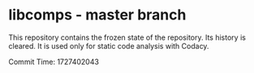 # libcomps - master branch

This repository contains the frozen state of the repository.
Its history is cleared. It is used only for static code
analysis with Codacy.

Commit Time: 1727402043